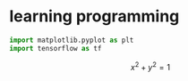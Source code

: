 <script type="text/javascript" src="http://cdn.mathjax.org/mathjax/latest/MathJax.js?config=default"></script>
# learning programming
```python
import matplotlib.pyplot as plt
import tensorflow as tf
```
$$x^2 + y^2 = 1$$
